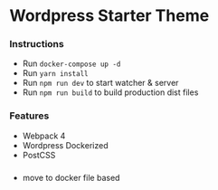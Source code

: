 # Wordpress Starter Theme

### Instructions
- Run `docker-compose up -d`
- Run `yarn install`
- Run `npm run dev` to start watcher & server
- Run `npm run build` to build production dist files

### Features
- Webpack 4
- Wordpress Dockerized
- PostCSS

###
- move to docker file based
